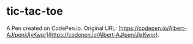 # tic-tac-toe

A Pen created on CodePen.io. Original URL: [https://codepen.io/Albert-AJ/pen/JjxKwpr](https://codepen.io/Albert-AJ/pen/JjxKwpr).

